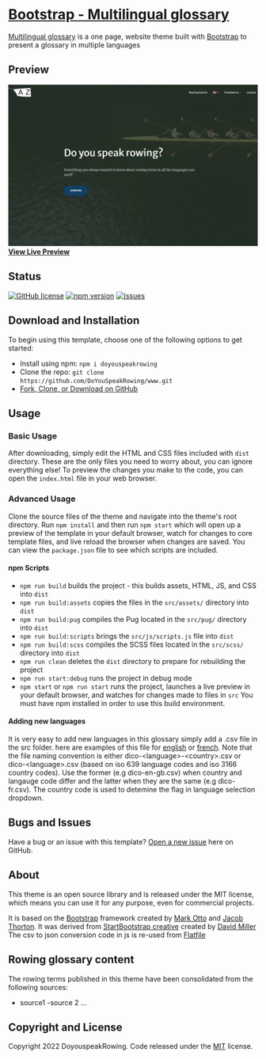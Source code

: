 # [Bootstrap - Multilingual glossary](https://doyouspeakrowing.github.io/www/)

[Multilingual glossary](https://doyouspeakrowing.github.io/www) is a one page, website theme built with [Bootstrap](https://getbootstrap.com/) to present a glossary in multiple languages

## Preview
[![Doyouspeakrowing  Preview](Doyouspeakrowing_preview.webp)](https://doyouspeakrowing.github.io/www)
**[View Live Preview](https://doyouspeakrowing.github.io/www)**

## Status

[![GitHub license](https://img.shields.io/badge/license-MIT-blue.svg)](https://raw.githubusercontent.com/DoYouSpeakRowing/www/main/LICENSE)
[![npm version](https://img.shields.io/npm/v/doyouspeakrowing)](https://www.npmjs.com/package/doyouspeakrowing)
[![issues](https://img.shields.io/github/issues/doyouspeakrowing/www)](https://github.com/DoYouSpeakRowing/www/issues)

## Download and Installation

To begin using this template, choose one of the following options to get started:

- Install using npm: `npm i doyouspeakrowing`
- Clone the repo: `git clone https://github.com/DoYouSpeakRowing/www.git`
- [Fork, Clone, or Download on GitHub](https://github.com/DoYouSpeakRowing/www)

## Usage

### Basic Usage

After downloading, simply edit the HTML and CSS files included with `dist` directory. These are the only files you need to worry about, you can ignore everything else! To preview the changes you make to the code, you can open the `index.html` file in your web browser.

### Advanced Usage

Clone the source files of the theme and navigate into the theme's root directory. Run `npm install` and then run `npm start` which will open up a preview of the template in your default browser, watch for changes to core template files, and live reload the browser when changes are saved. You can view the `package.json` file to see which scripts are included.

#### npm Scripts

- `npm run build` builds the project - this builds assets, HTML, JS, and CSS into `dist`
- `npm run build:assets` copies the files in the `src/assets/` directory into `dist`
- `npm run build:pug` compiles the Pug located in the `src/pug/` directory into `dist`
- `npm run build:scripts` brings the `src/js/scripts.js` file into `dist`
- `npm run build:scss` compiles the SCSS files located in the `src/scss/` directory into `dist`
- `npm run clean` deletes the `dist` directory to prepare for rebuilding the project
- `npm run start:debug` runs the project in debug mode
- `npm start` or `npm run start` runs the project, launches a live preview in your default browser, and watches for changes made to files in `src`
You must have npm installed in order to use this build environment.

#### Adding new languages

It is very easy to add new languages in this glossary simply add a .csv file in the src folder. here are examples of this file for [english](https://github.com/DoYouSpeakRowing/www/blob/main/src/dico-en-gb.csv) or [french](https://github.com/DoYouSpeakRowing/www/blob/main/src/dico-fr.csv). Note that the file naming convention is either dico-\<language\>-\<country\>.csv or dico-\<language\>.csv (based on iso 639 language codes and iso 3166 country codes). Use the former (e.g dico-en-gb.csv) when country and langauge code differ and the latter when they are the same (e.g dico-fr.csv). The country code is used to detemine the flag in language selection dropdown. 



## Bugs and Issues

Have a bug or an issue with this template? [Open a new issue](https://github.com/DoYouSpeakRowing/www/issues) here on GitHub.

## About

This theme is an open source library and is released under the MIT license, which means you can use it for any purpose, even for commercial projects.


It is based on the [Bootstrap](https://getbootstrap.com/) framework created by [Mark Otto](https://twitter.com/mdo) and [Jacob Thorton](https://twitter.com/fat).
It was derived from [StartBootstrap creative](https://github.com/StartBootstrap/startbootstrap-creative) created by [David Miller](https://davidmiller.io/)
The csv to json conversion code in js is re-used from [Flatfile](https://csvjson.com/)

## Rowing glossary content

The rowing terms published in this theme have been consolidated from the following sources:
- source1
-source 2 ...

## Copyright and License

Copyright 2022 DoyouspeakRowing. Code released under the [MIT](https://raw.githubusercontent.com/DoYouSpeakRowing/www/main/LICENSE) license.
